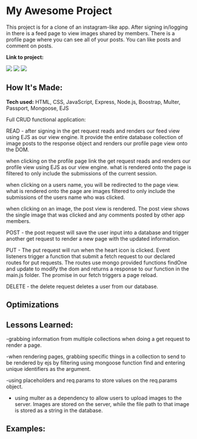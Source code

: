 # My Awesome Project
This project is for a clone of an instagram-like app.
After signing in/logging in there is a feed page to view images shared by members.
There is a profile page where you can see all of your posts.
You can like posts and comment on posts.  


**Link to project:**

<img src="public/images/live_screenshot1.png">

<img src="public/images/live_screenshot2.png">

<img src="public/images/live_screenshot3.png">

## How It's Made:

**Tech used:** HTML, CSS, JavaScript, Express, Node.js, Boostrap, Multer, Passport, Mongoose, EJS 

Full CRUD functional application:

READ - after signing in the get request reads and renders our feed view using EJS as our view engine. It provide the entire database collection of image posts to the response object and renders our profile page view onto the DOM.

when clicking on the profile page link the get request reads and renders our profile view using EJS as our view engine. what is rendered onto the page is filtered to only include the submissions of the current session.

when clicking on a users name, you will be redirected to the page view. what is rendered onto the page are images filtered to only include the submissions of the users name who was clicked.

when clicking on an image, the post view is rendered. The post view shows the single image that was clicked and any comments posted by other app members.

POST - the post request will save the user input into a database and trigger another get request to render a new page with the updated information.

PUT - The put request will run when the heart icon is clicked. Event listeners trigger a function that submit a fetch request to our declared routes for put requests. The routes use mongo provided functions findOne and update to modify the dom and returns a response to our function in the main.js folder. The promise in our fetch triggers a page reload.

DELETE - the delete request deletes a user from our database.

## Optimizations


## Lessons Learned:

-grabbing information from multiple collections when doing a get request to render a page.

-when rendering pages, grabbing specific things in a collection to send to be rendered by ejs by filtering using mongoose function find and entering unique identifiers as the argument.

-using  placeholders and req.params to store values on the req.params object.

- using multer as a dependency to allow users to upload images to the server. Images are stored on the server, while the file path to that image is stored as a string in the database.

## Examples:







